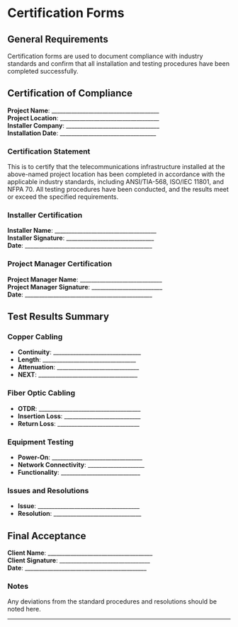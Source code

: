 # Certification Forms

## General Requirements
Certification forms are used to document compliance with industry standards and confirm that all installation and testing procedures have been completed successfully.

## Certification of Compliance
**Project Name**: ______________________________________  
**Project Location**: ___________________________________  
**Installer Company**: _________________________________  
**Installation Date**: __________________________________  

### Certification Statement
This is to certify that the telecommunications infrastructure installed at the above-named project location has been completed in accordance with the applicable industry standards, including ANSI/TIA-568, ISO/IEC 11801, and NFPA 70. All testing procedures have been conducted, and the results meet or exceed the specified requirements.

### Installer Certification
**Installer Name**: ____________________________________  
**Installer Signature**: _______________________________  
**Date**: _____________________________________________  

### Project Manager Certification
**Project Manager Name**: _____________________________  
**Project Manager Signature**: _________________________  
**Date**: _____________________________________________  

## Test Results Summary
### Copper Cabling
- **Continuity**: _______________________________
- **Length**: _________________________________
- **Attenuation**: _____________________________
- **NEXT**: ___________________________________

### Fiber Optic Cabling
- **OTDR**: ____________________________________
- **Insertion Loss**: ___________________________
- **Return Loss**: _____________________________

### Equipment Testing
- **Power-On**: ________________________________
- **Network Connectivity**: ____________________
- **Functionality**: ____________________________

### Issues and Resolutions
- **Issue**: ____________________________________
- **Resolution**: _______________________________

## Final Acceptance
**Client Name**: _____________________________________  
**Client Signature**: ________________________________  
**Date**: ___________________________________________  

### Notes
Any deviations from the standard procedures and resolutions should be noted here.








---

